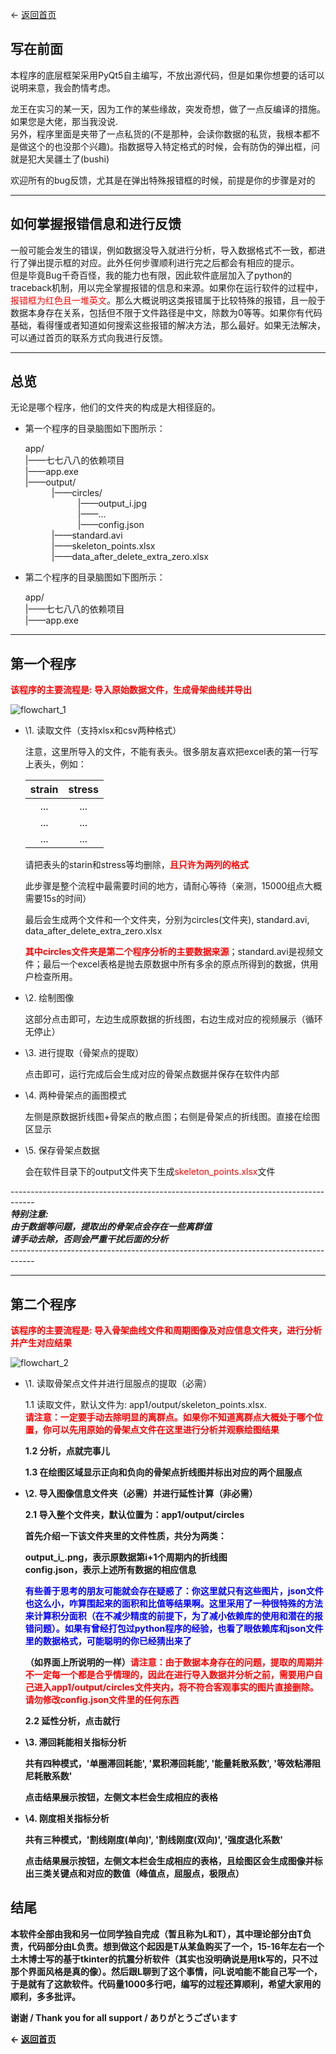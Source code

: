 <- [返回首页](index.md)

## 写在前面

  本程序的底层框架采用PyQt5自主编写，不放出源代码，但是如果你想要的话可以说明来意，我会酌情考虑。
  
  龙王在实习的某一天，因为工作的某些缘故，突发奇想，做了一点反编译的措施。如果您是大佬，那当我没说.  
  另外，程序里面是夹带了一点私货的(不是那种，会读你数据的私货，我根本都不是做这个的也没那个兴趣)。指数据导入特定格式的时候，会有防伪的弹出框，问就是犯大吴疆土了(bushi)
  
  欢迎所有的bug反馈，尤其是在弹出特殊报错框的时候，前提是你的步骤是对的
  
----------

## 如何掌握报错信息和进行反馈

  一般可能会发生的错误，例如数据没导入就进行分析，导入数据格式不一致，都进行了弹出提示框的对应。此外任何步骤顺利进行完之后都会有相应的提示。  
  但是毕竟Bug千奇百怪，我的能力也有限，因此软件底层加入了python的traceback机制，用以完全掌握报错的信息和来源。如果你在运行软件的过程中，<span style="color: red;">报错框为红色且一堆英文</span>。那么大概说明这类报错属于比较特殊的报错，且一般于数据本身存在关系，包括但不限于文件路径是中文，除数为0等等。如果你有代码基础，看得懂或者知道如何搜索这些报错的解决方法，那么最好。如果无法解决，可以通过首页的联系方式向我进行反馈。

----------

## 总览

  无论是哪个程序，他们的文件夹的构成是大相径庭的。

- 第一个程序的目录脑图如下图所示：

  app/  
  |——七七八八的依赖项目  
  |——app.exe  
  |——output/  
  &emsp;&emsp;&emsp;|——circles/  
  &emsp;&emsp;&emsp;&emsp;&emsp;&emsp;|——output_i.jpg  
  &emsp;&emsp;&emsp;&emsp;&emsp;&emsp;|——...  
  &emsp;&emsp;&emsp;&emsp;&emsp;&emsp;|——config.json  
  &emsp;&emsp;&emsp;|——standard.avi  
  &emsp;&emsp;&emsp;|——skeleton_points.xlsx  
  &emsp;&emsp;&emsp;|——data_after_delete_extra_zero.xlsx  

- 第二个程序的目录脑图如下图所示：

  app/  
  |——七七八八的依赖项目  
  |——app.exe  
  
----------

## 第一个程序
  
  <b><span style="color: red;">该程序的主要流程是: 导入原始数据文件，生成骨架曲线并导出</span></b>

![flowchart_1](material/app_help/app1/APP1.drawio.png)

- \1. 读取文件（支持xlsx和csv两种格式）

  注意，这里所导入的文件，不能有表头。很多朋友喜欢把excel表的第一行写上表头，例如：

  | strain | stress |
  |:------:|:------:|
  |   ...  |   ...  |
  |   ...  |   ...  |
  |   ...  |   ...  |   

  请把表头的starin和stress等均删除，<b><span style="color: red;">且只许为两列的格式</span></b>

  此步骤是整个流程中最需要时间的地方，请耐心等待（亲测，15000组点大概需要15s的时间）

  最后会生成两个文件和一个文件夹，分别为circles(文件夹), standard.avi, data_after_delete_extra_zero.xlsx

  <b><span style="color: red;">其中circles文件夹是第二个程序分析的主要数据来源</span></b>；standard.avi是视频文件；最后一个excel表格是抛去原数据中所有多余的原点所得到的数据，供用户检查所用。

- \2. 绘制图像
  
  这部分点击即可，左边生成原数据的折线图，右边生成对应的视频展示（循环无停止）

- \3. 进行提取（骨架点的提取）

  点击即可，运行完成后会生成对应的骨架点数据并保存在软件内部

- \4. 两种骨架点的画图模式

  左侧是原数据折线图+骨架点的散点图；右侧是骨架点的折线图。直接在绘图区显示

- \5. 保存骨架点数据

  会在软件目录下的output文件夹下生成<span style="color: red;">skeleton_points.xlsx</span>文件

\------------------------------------------------------------------------------------   
***特别注意:    
由于数据等问题，提取出的骨架点会存在一些离群值   
请手动去除，否则会严重干扰后面的分析***   
\------------------------------------------------------------------------------------   

----------

## 第二个程序

  <b><span style="color: red;">该程序的主要流程是: 导入骨架曲线文件和周期图像及对应信息文件夹，进行分析并产生对应结果</span></b>
  
![flowchart_2](material/app_help/app2/APP2.drawio.png)
  
- \1. 读取骨架点文件并进行屈服点的提取（必需）
  
  1.1 读取文件，默认文件为: app1/output/skeleton_points.xlsx.   
  <b><span style="color: red;">请注意：一定要手动去除明显的离群点。如果你不知道离群点大概处于哪个位置，你可以先用原始的骨架点文件在这里进行分析并观察绘图结果</span><b>
  
  1.2 分析，点就完事儿
  
  1.3 在绘图区域显示正向和负向的骨架点折线图并标出对应的两个屈服点

- \2. 导入图像信息文件夹（必需）并进行延性计算（非必需）
  
  2.1 导入整个文件夹，默认位置为：app1/output/circles
  
  首先介绍一下该文件夹里的文件性质，共分为两类：
  
  output_i_.png，表示原数据第i+1个周期内的折线图  
  config.json，表示上述所有数据的相应信息
  
  <span style="color: blue;">有些善于思考的朋友可能就会存在疑惑了：你这里就只有这些图片，json文件也这么小，咋算围起来的面积和比值等结果啊。这里采用了一种很特殊的方法来计算积分面积（在不减少精度的前提下，为了减小依赖库的使用和潜在的报错问题）。如果有曾经打包过python程序的经验，也看了眼依赖库和json文件里的数据格式，可能聪明的你已经猜出来了</span>
  
  （如界面上所说明的一样）<b><span style="color: red;">请注意：由于数据本身存在的问题，提取的周期并不一定每一个都是合乎情理的，因此在进行导入数据并分析之前，需要用户自己进入app1/output/circles文件夹内，将不符合客观事实的图片直接删除。请勿修改config.json文件里的任何东西</span></b>
  
  2.2 延性分析，点击就行
  
- \3. 滞回耗能相关指标分析
  
  共有四种模式，'单圈滞回耗能', '累积滞回耗能', '能量耗散系数', '等效粘滞阻尼耗散系数'
  
  点击结果展示按钮，左侧文本栏会生成相应的表格
  
- \4. 刚度相关指标分析
  
  共有三种模式，'割线刚度(单向)', '割线刚度(双向)', '强度退化系数'
  
  点击结果展示按钮，左侧文本栏会生成相应的表格，且绘图区会生成图像并标出三类关键点和对应的数值（峰值点，屈服点，极限点）
  
## 结尾
  
  本软件全部由我和另一位同学独自完成（暂且称为L和T），其中理论部分由T负责，代码部分由L负责。想到做这个起因是T从某鱼购买了一个，15-16年左右一个土木博士写的基于tkinter的抗震分析软件（其实也没明确说是用tk写的，只不过那个界面风格是真的像）。然后跟L聊到了这个事情，问L说咱能不能自己写一个，于是就有了这款软件。代码量1000多行吧，编写的过程还算顺利，希望大家用的顺利，多多批评。
  
  谢谢 / Thank you for all support / ありがとうございます

<- [返回首页](index.md)
